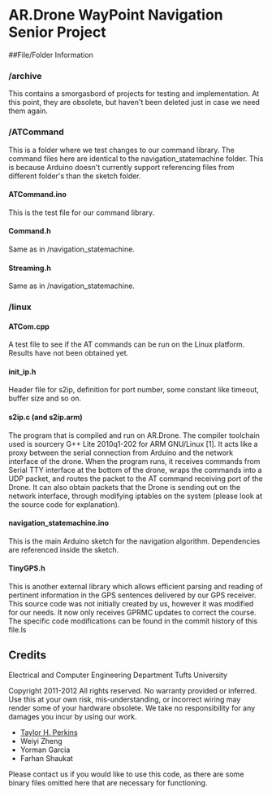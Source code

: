 AR.Drone WayPoint Navigation Senior Project
===========================================

##File/Folder Information

### /archive
This contains a smorgasbord of projects for testing and implementation. At this point, they are obsolete, but haven't been deleted just in case we need them again.

### /ATCommand
This is a folder where we test changes to our command library. The command files here are identical to the navigation_statemachine folder. This is because Arduino doesn't currently support referencing files from different folder's than the sketch folder. 

#### ATCommand.ino
This is the test file for our command library. 

#### Command.h
Same as in /navigation_statemachine.

#### Streaming.h 
Same as in /navigation_statemachine.

### /linux

#### ATCom.cpp
A test file to see if the AT commands can be run on the Linux platform. Results have not been obtained yet. 

#### init_ip.h
Header file for s2ip, definition for port number, some constant like timeout, buffer size and so on.

#### s2ip.c (and s2ip.arm)
The program that is compiled and run on AR.Drone. The compiler toolchain used is sourcery G++ Lite 
2010q1-202 for ARM GNU/Linux [1]. It acts like a proxy between the serial connection from 
Arduino and the network interface of the drone. When the program runs, it receives commands from 
Serial TTY interface at the bottom of the drone, wraps the commands into a UDP packet, and routes 
the packet to the AT command receiving port of the Drone.
It can also obtain packets that the Drone is sending out on the network interface, through modifying 
iptables on the system (please look at the source code for explanation).

#### navigation_statemachine.ino
This is the main Arduino sketch for the navigation algorithm. Dependencies are referenced inside the sketch. 

#### TinyGPS.h
This is another external library which allows efficient parsing and reading of pertinent information in the GPS sentences delivered by our GPS receiver. This source code was not initially created by us, however it was modified for our needs. It now only receives GPRMC updates to correct the course. The specific code modifications can be found in the commit history of this file.ls

Credits
-------

Electrical and Computer Engineering Department
Tufts University

Copyright 2011-2012
All rights reserved. No warranty provided or inferred. Use this at your own risk, mis-understanding, or incorrect wiring may render some of your hardware obsolete. We take no responsibility for any damages you incur by using our work.  

* [Taylor H. Perkins](http://about.me/hwrdprkns)
* Weiyi Zheng
* Yorman Garcia
* Farhan Shaukat

Please contact us if you would like to use this code, as there are some binary files omitted here that are necessary for functioning. 
